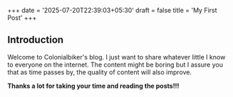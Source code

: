 +++
date = '2025-07-20T22:39:03+05:30'
draft = false
title = 'My First Post'
+++
## Introduction

Welcome to Colonialbiker's blog. I just want to share whatever little I know to everyone on the internet. The content might be boring but I assure you that as time passes by, the quality of content will also improve.

**Thanks a lot for taking your time and reading the posts!!!**
